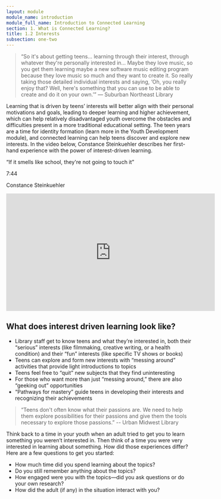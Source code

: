 ```yaml
---
layout: module
module_name: introduction
module_full_name: Introduction to Connected Learning
section: 1. What is Connected Learning?
title: 1.2 Interests
subsection: one-two
---
```


> “So it's about getting teens… learning through their interest, through whatever they're personally interested in… Maybe they love music, so you get them learning maybe a new software music editing program because they love music so much and they want to create it. So really taking those detailed individual interests and saying, ‘Oh, you really enjoy that? Well, here's something that you can use to be able to create and do it on your own.’” — Suburban Northeast Library

Learning that is driven by teens’ interests will better align with their personal motivations and goals, leading to deeper learning and higher achievement, which can help relatively disadvantaged youth overcome the obstacles and difficulties present in a more traditional educational setting. The teen years are a time for identity formation (learn more in the Youth Development module), and connected learning can help teens discover and explore new interests. In the video below, Constance Steinkuehler describes her first-hand experience with the power of interest-driven learning.

<div class="case_study_box">
<p class="box-title">“If it smells like school, they're not going to touch it”</p>
<p class="videotime">7:44</p><p class="source">Constance Steinkuehler</p>

<div class="video">
<iframe width="560" height="315" src="https://www.youtube.com/embed/3wMk8SqFoEk" frameborder="0" allow="autoplay; encrypted-media" allowfullscreen></iframe>
</div>
</div>

## What does interest driven learning look like? 
* Library staff get to know teens and what they’re interested in, both their “serious” interests (like filmmaking, creative writing, or a health condition) and their “fun” interests (like specific TV shows or books)
* Teens can explore and form new interests with “messing around” activities that provide light introductions to topics 
* Teens feel free to “quit” new subjects that they find uninteresting
* For those who want more than just “messing around,” there are also “geeking out” opportunities
* “Pathways for mastery” guide teens in developing their interests and recognizing their achievements

> “Teens don't often know what their passions are. We need to help them explore possibilities for their passions and give them the tools necessary to explore those passions.” -- Urban Midwest Library

<div class="reflection">
  

<p>Think back to a time in your youth when an adult tried to get you to learn something you weren’t interested in. Then think of a time you were very interested in learning about something. How did those experiences differ? Here are a few questions to get you started:</p>
<ul>
  <li>How much time did you spend learning about the topics? </li>
  <li>Do you still remember anything about the topics? </li>
  <li>How engaged were you with the topics—did you ask questions or do your own research? </li>
  <li>How did the adult (if any) in the situation interact with you?</li>
</ul>
  </div>
